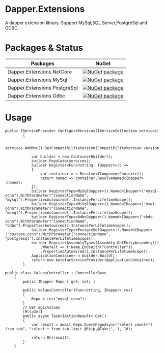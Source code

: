 # Dapper.Extensions
A dapper extension library. Support MySql,SQL Server,PostgreSql and ODBC.

# Packages & Status
Packages | NuGet
---------|------
Dapper.Extensions.NetCore|[![NuGet package](https://buildstats.info/nuget/Dapper.Extensions.NetCore)](https://www.nuget.org/packages/Dapper.Extensions.NetCore)
Dapper.Extensions.MySql|[![NuGet package](https://buildstats.info/nuget/Dapper.Extensions.MySql)](https://www.nuget.org/packages/DDapper.Extensions.MySql)
Dapper.Extensions.PostgreSql|[![NuGet package](https://buildstats.info/nuget/Dapper.Extensions.PostgreSql)](https://www.nuget.org/packages/Dapper.Extensions.PostgreSql)
Dapper.Extensions.Odbc|[![NuGet package](https://buildstats.info/nuget/Dapper.Extensions.Odbc)](https://www.nuget.org/packages/Dapper.Extensions.Odbc)



# Usage
```cssharp
public IServiceProvider ConfigureServices(IServiceCollection services)
		{

			services.AddMvc().SetCompatibilityVersion(CompatibilityVersion.Version_2_1).AddControllersAsServices();

			var builder = new ContainerBuilder();
			builder.Populate(services);
			builder.Register<Func<string, IDapper>>(c =>
			{
				var container = c.Resolve<IComponentContext>();
				return named => container.ResolveNamed<IDapper>(named);
			});
			builder.RegisterType<MySqlDapper>().Named<IDapper>("mysql-conn").WithParameter("connectionName", "mysql").PropertiesAutowired().InstancePerLifetimeScope();
			builder.RegisterType<MsSqlDapper>().Named<IDapper>("msql-conn").WithParameter("connectionName", "mssql").PropertiesAutowired().InstancePerLifetimeScope();
			builder.RegisterType<OdbcDapper>().Named<IDapper>("obdc-conn").WithParameter("connectionName", "odbc").PropertiesAutowired().InstancePerLifetimeScope();
			builder.RegisterType<PostgreSqlDapper>().Named<IDapper>("postgre-conn").WithParameter("connectionName", "postgresql").InstancePerLifetimeScope();
			builder.RegisterAssemblyTypes(Assembly.GetEntryAssembly())
				.Where(t => t.Name.EndsWith("Controller"))
				.PropertiesAutowired().InstancePerLifetimeScope();
			ApplicationContainer = builder.Build();
			return new AutofacServiceProvider(ApplicationContainer);
		}
```


```cssharp
public class ValuesController : ControllerBase
	{
		public IDapper Repo { get; set; }

		public ValuesController(Func<string, IDapper> res)
		{
			Repo = res("mysql-conn");
		}
		// GET api/values
		[HttpGet]
		public async Task<IActionResult> Get()
		{
			var result = await Repo.QueryPageAsync("select count(*) from tab", "select * from tab limit @Skip,@Take;", 1, 10);

			return Ok(result);
		}
	}
```
